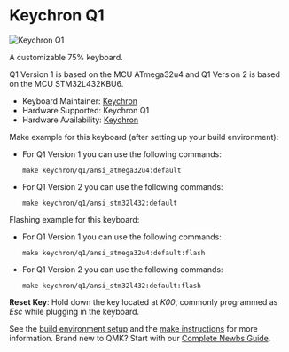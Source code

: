 # Keychron Q1

![Keychron Q1](https://cdn.shopify.com/s/files/1/0059/0630/1017/t/5/assets/pf-c4a2d4d8--KeychronQ1QMKCustomMechanicalKeyboard7.jpeg?v=1628820823)

A customizable 75% keyboard.

Q1 Version 1 is based on the MCU ATmega32u4 and Q1 Version 2 is based on the MCU STM32L432KBU6.

* Keyboard Maintainer: [Keychron](https://github.com/keychron)
* Hardware Supported: Keychron Q1
* Hardware Availability: [Keychron](https://www.keychron.com)

Make example for this keyboard (after setting up your build environment):
- For Q1 Version 1 you can use the following commands:

    `make keychron/q1/ansi_atmega32u4:default`

- For Q1 Version 2 you can use the following commands:

    `make keychron/q1/ansi_stm32l432:default`

Flashing example for this keyboard:
- For Q1 Version 1 you can use the following commands:

    `make keychron/q1/ansi_atmega32u4:default:flash`

- For Q1 Version 2 you can use the following commands:

    `make keychron/q1/ansi_stm32l432:default:flash`

**Reset Key**: Hold down the key located at *K00*, commonly programmed as *Esc* while plugging in the keyboard.

See the [build environment setup](https://docs.qmk.fm/#/getting_started_build_tools) and the [make instructions](https://docs.qmk.fm/#/getting_started_make_guide) for more information. Brand new to QMK? Start with our [Complete Newbs Guide](https://docs.qmk.fm/#/newbs).
